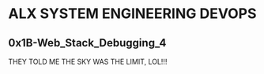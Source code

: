 # ALX SYSTEM ENGINEERING DEVOPS

## 0x1B-Web_Stack_Debugging_4

THEY TOLD ME THE SKY WAS THE LIMIT, LOL!!!
